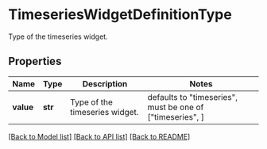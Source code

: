 # TimeseriesWidgetDefinitionType

Type of the timeseries widget.

## Properties
Name | Type | Description | Notes
------------ | ------------- | ------------- | -------------
**value** | **str** | Type of the timeseries widget. | defaults to "timeseries",  must be one of ["timeseries", ]

[[Back to Model list]](README.md#documentation-for-models) [[Back to API list]](README.md#documentation-for-api-endpoints) [[Back to README]](README.md)


